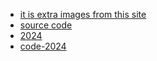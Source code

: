 - [it is extra images from this site](https://akashdip2001.github.io/Grand-mother-Draupadi-Mahapatra-Day-2/)
- [source code](https://github.com/akashdip2001/test)
- [2024](https://akashdip2001.github.io/Grand-mother-Draupadi-Mahapatra-after-one-year-2023/)
- [code-2024](https://github.com/akashdip2001/Grand-mother-Draupadi-Mahapatra-after-one-year-2023)
